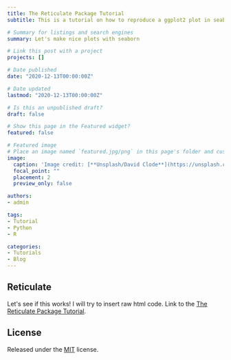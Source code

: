 ```yaml
---
title: The Reticulate Package Tutorial
subtitle: This is a tutorial on how to reproduce a ggplot2 plot in seaborn using reticulate. 

# Summary for listings and search engines
summary: Let's make nice plots with seaborn

# Link this post with a project
projects: []

# Date published
date: "2020-12-13T00:00:00Z"

# Date updated
lastmod: "2020-12-13T00:00:00Z"

# Is this an unpublished draft?
draft: false

# Show this page in the Featured widget?
featured: false

# Featured image
# Place an image named `featured.jpg/png` in this page's folder and customize its options here.
image:
  caption: 'Image credit: [**Unsplash/David Clode**](https://unsplash.com/photos/vec5yfUvCGs)'
  focal_point: ""
  placement: 2
  preview_only: false

authors:
- admin

tags:
- Tutorial
- Python
- R

categories:
- Tutorials
- Blog
---
```


## Reticulate

Let's see if this works! I will try to insert raw html code. Link to the [The Reticulate Package Tutorial](https://alhdzsz.netlify.app/post/reticulate/reticulate.html).

## License

Released under the [MIT](https://github.com/wowchemy/wowchemy-hugo-modules/blob/master/LICENSE.md) license.
